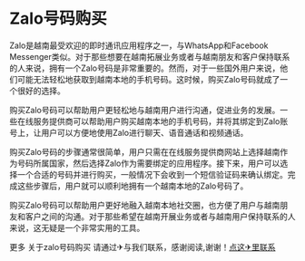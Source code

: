 # Zalo号码购买

Zalo是越南最受欢迎的即时通讯应用程序之一，与WhatsApp和Facebook Messenger类似。对于那些想要在越南拓展业务或者与越南朋友和客户保持联系的人来说，拥有一个Zalo号码是非常重要的。然而，对于一些国外用户来说，他们可能无法轻松地获取到越南本地的手机号码。这时候，购买Zalo号码就成了一个很好的选择。

购买Zalo号码可以帮助用户更轻松地与越南用户进行沟通，促进业务的发展。一些在线服务提供商可以帮助用户购买越南本地的手机号码，并将其绑定到Zalo账号上，让用户可以方便地使用Zalo进行聊天、语音通话和视频通话。

购买Zalo号码的步骤通常很简单，用户只需在在线服务提供商网站上选择越南作为号码所属国家，然后选择Zalo作为需要绑定的应用程序。接下来，用户可以选择一个合适的号码并进行购买，一般情况下会收到一个短信验证码来确认绑定。完成这些步骤后，用户就可以顺利地拥有一个越南本地的Zalo号码了。

购买Zalo号码可以帮助用户更好地融入越南本地社交圈，也方便了用户与越南朋友和客户之间的沟通。对于那些希望在越南开展业务或者与越南用户保持联系的人来说，这无疑是一个非常实用的工具。

更多 关于zalo号码购买 请通过✈与我们联系，感谢阅读,谢谢！[点这✈里联系](https://abc.k02.cc)